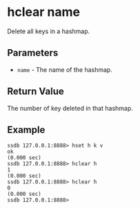 # hclear name

Delete all keys in a hashmap.

## Parameters

* `name` - The name of the hashmap.

## Return Value

The number of key deleted in that hashmap.

## Example

	ssdb 127.0.0.1:8888> hset h k v
	ok
	(0.000 sec)
	ssdb 127.0.0.1:8888> hclear h
	1
	(0.000 sec)
	ssdb 127.0.0.1:8888> hclear h
	0
	(0.000 sec)
	ssdb 127.0.0.1:8888> 
